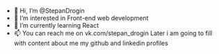 - 👋 Hi, I’m @StepanDrogin
- 👀 I’m interested in Front-end web development
- 🌱 I’m currently learning React
- 📫 You can reach me on vk.com/stepan_drogin
Later i am going to fill with content about me my github and linkedin profiles

<!---
StepanDrogin/StepanDrogin is a ✨ special ✨ repository because its `README.md` (this file) appears on your GitHub profile.
You can click the Preview link to take a look at your changes.
--->
